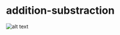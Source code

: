 # addition-substraction

![alt text](https://user-images.githubusercontent.com/25500541/50442667-26f8cb80-0900-11e9-9847-262ab3f0e1d8.gif)
